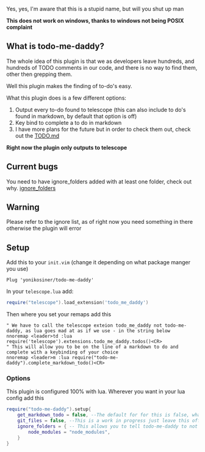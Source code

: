 Yes, yes, I'm aware that this is a stupid name, but will you shut up man

**This does not work on windows, thanks to windows not being POSIX complaint**

## What is todo-me-daddy?
The whole idea of this plugin is that we as developers leave hundreds, and
hundreds of TODO comments in our code, and there is no way to find them, other
then grepping them.

Well this plugin makes the finding of to-do's easy.

What this plugin does is a few different options:
1. Output every to-do found to telescope (this can also include to do's found in markdown, by default that option is off)
2. Key bind to complete a to do in markdown
3. I have more plans for the future but in order to check them out, check out the [TODO.md](https://github.com/yonikosiner/todo-me-daddy/blob/master/TODO.md)

**Right now the plugin only outputs to telescope**

## Current bugs
You need to have ignore_folders added with at least one folder, check out why. [ignore_folders](#Options)
## Warning
Please refer to the ignore list, as of right now you need something in there otherwise the plugin will error
## Setup
Add this to your `init.vim` (change it depending on what package manger you use)

```vim
Plug 'yonikosiner/todo-me-daddy'
```

In your `telescope.lua` add:

```lua
require("telescope").load_extension('todo_me_daddy')
```

Then where you set your remaps add this
```vim
" We have to call the telescope exteion todo_me_daddy not todo-me-daddy, as lua goes mad at as if we use - in the string below
nnoremap <leader>td :lua require('telescope').extensions.todo_me_daddy.todos()<CR>
" This will allow you to be on the line of a markdown to do and complete with a keybinding of your choice
nnoremap <leader>m :lua require("todo-me-daddy").complete_markdown_todo()<CR>
```

### Options
This plugin is configured 100% with lua. Wherever you want in your lua config add this

```lua
require("todo-me-daddy").setup{
    get_markdown_todo = false, --The default for for this is false, what this does is as well as getting your to do comments this will also grab any to dos from a markdown file
    git_files = false, --This is a work in progress just leave this off for now
    ignore_folders = { -- This allows you to tell todo-me-daddy to not search certin folders for to do's, there needs to be at least something in there or the plugin will glitch right now (I'm working on a fix for this), but you can add as many ignore folders as you want. There will be an option added to the telescope option to only ignore files on each call. This only works with one folder at the moment...
        node_modules = "node_modules",
    }
}
```
